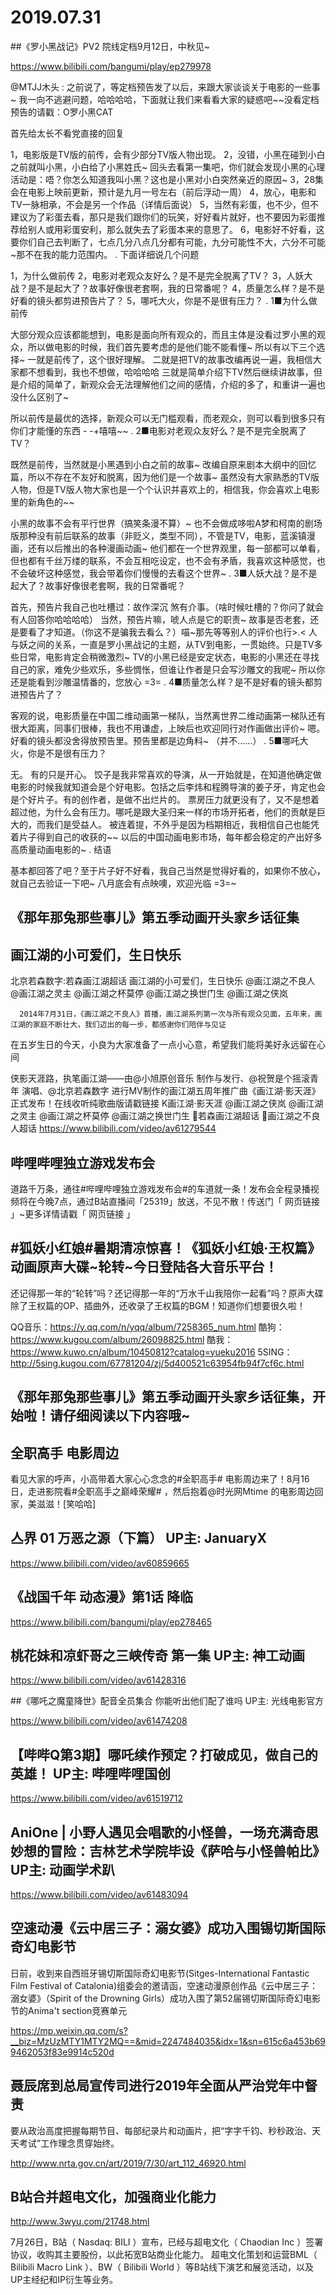 # 2019.07.31


##《罗小黑战记》PV2 院线定档9月12日，中秋见~

https://www.bilibili.com/bangumi/play/ep279978
 

@MTJJ木头 : 之前说了，等定档预告发了以后，来跟大家谈谈关于电影的一些事~ 我一向不逃避问题，哈哈哈哈，下面就让我们来看看大家的疑惑吧~~没看定档预告的请戳：O罗小黑CAT

首先给太长不看党直接的回复

1，电影版是TV版的前传，会有少部分TV版人物出现。
2，没错，小黑在碰到小白之前就叫小黑，小白给了小黑姓氏~ 回头去看第一集吧，你们就会发现小黑的心理活动是：唔？你怎么知道我叫小黑？这也是小黑对小白突然亲近的原因~
3，28集会在电影上映前更新，预计是九月一号左右（前后浮动一周）
4，放心，电影和TV一脉相承，不会是另一个作品（详情后面说）
5，当然有彩蛋，也不少，但不建议为了彩蛋去看，那只是我们跟你们的玩笑，好好看片就好，也不要因为彩蛋推荐给别人或用彩蛋安利，那么就失去了彩蛋本来的意思了。
6，电影好不好看，这要你们自己去判断了，七点几分八点几分都有可能，九分可能性不大，六分不可能~那不在我的能力范围内。
.
下面详细说几个问题

1，为什么做前传
2，电影对老观众友好么？是不是完全脱离了TV？
3，人妖大战？是不是起大了？故事好像很老套啊，我的日常番呢？
4，质量怎么样？是不是好看的镜头都剪进预告片了？
5，哪吒大火，你是不是很有压力？
.
1■为什么做前传

大部分观众应该都能想到，电影是面向所有观众的，而且主体是没看过罗小黑的观众，所以做电影的时候，我们首先要考虑的是他们能不能看懂~ 所以有以下三个选择~
一就是前传了，这个很好理解。
二就是把TV的故事改编再说一遍，我相信大家都不想看到，我也不想做，哈哈哈哈
三就是简单介绍下TV然后继续讲故事，但是介绍的简单了，新观众会无法理解他们之间的感情，介绍的多了，和重讲一遍也没什么区别了~

所以前传是最优的选择，新观众可以无门槛观看，而老观众，则可以看到很多只有你们才能懂的东西 - -+嘻嘻~~
.
2■电影对老观众友好么？是不是完全脱离了TV？

既然是前传，当然就是小黑遇到小白之前的故事~ 改编自原来剧本大纲中的回忆篇，所以不存在不友好和脱离，因为他们是一个故事~ 虽然没有大家熟悉的TV版人物，但是TV版人物大家也是一个个认识并喜欢上的，相信我，你会喜欢上电影里的新角色的~~

小黑的故事不会有平行世界（搞笑条漫不算）~ 也不会做成哆啦A梦和柯南的剧场版那种没有前后联系的故事（非贬义，类型不同），不管是TV，电影，蓝溪镇漫画，还有以后推出的各种漫画动画~ 他们都在一个世界观里，每一部都可以单看，但也都有千丝万缕的联系，不会互相吃设定，也不会有矛盾，我喜欢这种感觉，也不会破坏这种感觉，我会带着你们慢慢的去看这个世界~
.
3■人妖大战？是不是起大了？故事好像很老套啊，我的日常番呢？

首先，预告片我自己也吐槽过：故作深沉 煞有介事。（啥时候吐槽的？你问了就会有人回答你哈哈哈哈）
当然，预告片嘛，唬人点是它的职责~
故事是否老套，还是要看了才知道。（你这不是骗我去看么？）喵~那先等等别人的评价也行>.<
人与妖之间的关系，一直是罗小黑战记的主题，从TV到电影，一贯始终。只是TV多些日常，电影肯定会稍微激烈~ TV的小黑已经是安定状态，电影的小黑还在寻找自己的家，难免少些欢乐，多些惆怅，但谁让作者是只会写沙雕文的我呢~ 所以你还是能看到沙雕温情番的，您放心 =3= 
.
4■质量怎么样？是不是好看的镜头都剪进预告片了？

客观的说，电影质量在中国二维动画第一梯队，当然离世界二维动画第一梯队还有很大距离，同事们很棒，我也不用谦虚，上映后也欢迎同行对作画做出评价~  嗯。好看的镜头都没舍得放预告里。预告里都是边角料~ （并不……）
.
5■哪吒大火，你是不是很有压力？

无。
有的只是开心。
饺子是我非常喜欢的导演，从一开始就是，在知道他确定做电影的时候我就知道会是个好电影。包括之后李炜和程腾导演的姜子牙，肯定也会是个好片子。有的创作者，是做不出烂片的。
票房压力就更没有了，又不是想着超过他，为什么会有压力。哪吒是跟大圣归来一样的市场开拓者，他们的贡献是巨大的，而我们是受益人。
被连着提，不外乎是因为档期相近，我相信自己也能凭着片子得到自己的收获的~~
以后的中国动画电影市场，每年都会稳定的产出好多高质量动画电影的~
.
结语

基本都回答了吧？至于片子好不好看，我自己当然是觉得好看的，如果你不放心，就自己去验证一下吧~
八月底会有点映噢，欢迎光临 =3=~
## 《那年那兔那些事儿》第五季动画开头家乡话征集
      
## 画江湖的小可爱们，生日快乐

北京若森数字:若森画江湖超话
画江湖的小可爱们，生日快乐
@画江湖之不良人 @画江湖之灵主 @画江湖之杯莫停 @画江湖之换世门生 @画江湖之侠岚  

      2014年7月31日，《画江湖之不良人》首播，画江湖系列第一次与所有观众见面，五年来，画江湖的家庭不断壮大，我们迈出的每一步，都感谢你们陪伴与见证

在五岁生日的今天，小良为大家准备了一点小心意，希望我们能将美好永远留在心间

侠影天涯路，执笔画江湖——由@小旭原创音乐 制作与发行、@祝贺是个摇滚青年 演唱、@北京若森数字 进行MV制作的画江湖五周年推广曲《画江湖·影天涯》正式发布！在线收听纯歌曲版请戳链接 K画江湖·影天涯
@画江湖之侠岚 @画江湖之灵主 @画江湖之杯莫停 @画江湖之换世门生
若森画江湖超话 画江湖之不良人超话
https://www.bilibili.com/video/av61279544
 

## 哔哩哔哩独立游戏发布会

道路千万条，通往#哔哩哔哩独立游戏发布会#的车道就一条！发布会全程录播视频将在今晚7点，通过B站直播间「25319」放送，不见不散！传送门「 网页链接 」~更多详情请戳「 网页链接 」
## #狐妖小红娘#暑期清凉惊喜！《狐妖小红娘·王权篇》动画原声大碟~轮转~今日登陆各大音乐平台！

还记得那一年的“轮转”吗？还记得那一年的“万水千山我陪你一起看”吗？原声大碟除了王权篇的OP、插曲外，还收录了王权篇的BGM！知道你们想要很久啦！

QQ音乐：https://y.qq.com/n/yqq/album/7258365_num.html
酷狗：https://www.kugou.com/album/26098825.html
酷我：https://www.kuwo.cn/album/10450812?catalog=yueku2016
5SING：http://5sing.kugou.com/67781204/zj/5d400521c63954fb94f7cf6c.html

## 《那年那兔那些事儿》第五季动画开头家乡话征集，开始啦！请仔细阅读以下内容哦~                                                            
## 全职高手 电影周边

看见大家的呼声，小高带着大家心心念念的#全职高手# 电影周边来了！8月16日，走进影院看#全职高手之巅峰荣耀# ，然后抱着@时光网Mtime 的电影周边回家，美滋滋！[笑哈哈] 
## 亼界 01 万恶之源（下篇） UP主: JanuaryX

https://www.bilibili.com/video/av60859665
 


 ## 《战国千年 动态漫》第1话 降临

https://www.bilibili.com/bangumi/play/ep278465
 
## 桃花妹和凉虾哥之三峡传奇  第一集 UP主: 神工动画

https://www.bilibili.com/video/av61428316
 


##《哪吒之魔童降世》配音全员集合 你能听出他们配了谁吗 UP主: 光线电影官方

https://www.bilibili.com/video/av61474208
 
## 【哔哔Q第3期】哪吒续作预定？打破成见，做自己的英雄！ UP主: 哔哩哔哩国创

https://www.bilibili.com/video/av61519712
 

## AniOne | 小野人遇见会唱歌的小怪兽，一场充满奇思妙想的冒险：吉林艺术学院毕设《萨哈与小怪兽帕比》 UP主: 动画学术趴

https://www.bilibili.com/video/av61483094
 

 
## 空速动漫《云中居三子：溺女婆》成功入围锡切斯国际奇幻电影节

日前，收到来自西班牙锡切斯国际奇幻电影节(Sitges-International Fantastic Film Festival of Catalonia)组委会的邀请函，空速动漫原创作品《云中居三子：溺女婆》（Spirit of the Drowning Girls）成功入围了第52届锡切斯国际奇幻电影节的Anima't section竞赛单元

https://mp.weixin.qq.com/s?__biz=MzUzMTY1MTY2MQ==&mid=2247484035&idx=1&sn=615c6a453b699462053f83e9914c520d
## 聂辰席到总局宣传司进行2019年全面从严治党年中督责

要从政治高度把握每期节目、每部纪录片和动画片，把“字字千钧、秒秒政治、天天考试”工作理念贯穿始终。

http://www.nrta.gov.cn/art/2019/7/30/art_112_46920.html
## B站合并超电文化，加强商业化能力

http://www.3wyu.com/21748.html

7月26日，B站（ Nasdaq: BILI ）宣布，已经与超电文化（ Chaodian Inc ）签署协议，收购其主要股份，以此拓宽B站商业化能力。
超电文化策划和运营BML（ Bilibili Macro Link ）、BW（ Bilibili World ）等B站线下演艺和展览活动，以及UP主经纪和IP衍生等业务。
 